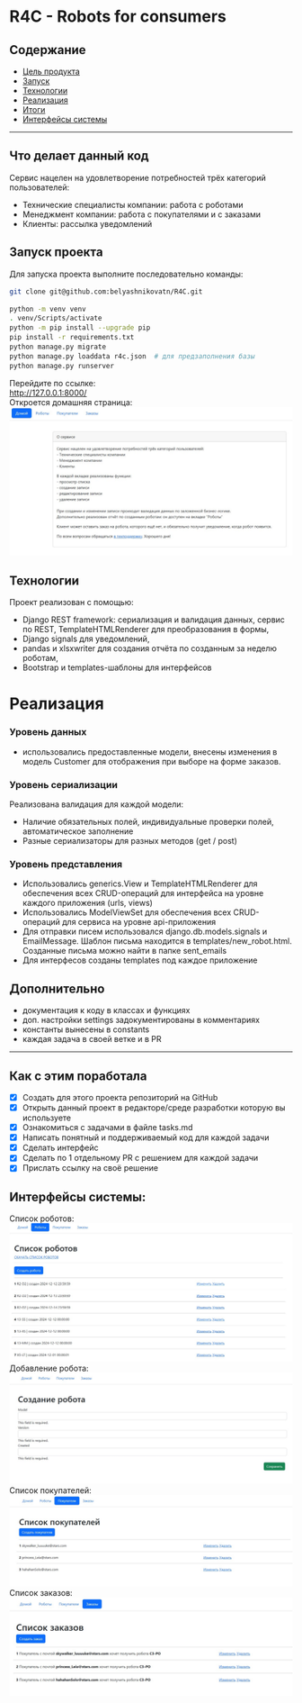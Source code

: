 # R4C - Robots for consumers

## Содержание
- [Цель продукта](#что-делает-данный-код)
- [Запуск](#запуск-проекта)
- [Технологии](#технологии)
- [Реализация](#реализация)
- [Итоги](#как-с-этим-поработала)
- [Интерфейсы системы](#интерфейсы-системы)


---
## Что делает данный код
Сервис нацелен на удовлетворение потребностей трёх категорий пользователей:
- Технические специалисты компании: работа с роботами 
- Менеджмент компании: работа с покупателями и с заказами
- Клиенты: рассылка уведомлений


## Запуск проекта
Для запуска проекта выполните последовательно команды:  

```bash
git clone git@github.com:belyashnikovatn/R4C.git 
```

```bash
python -m venv venv   
. venv/Scripts/activate  
python -m pip install --upgrade pip  
pip install -r requirements.txt   
python manage.py migrate   
python manage.py loaddata r4c.json  # для предзаполнения базы
python manage.py runserver   
```

Перейдите по ссылке:  
http://127.0.0.1:8000/  
Откроется домашняя страница:  
 ![Home](https://github.com/belyashnikovatn/R4C/blob/main/screens/home.jpg)


## Технологии
Проект реализован с помощью:
- Django REST framework: сериализация и валидация данных, сервис по REST, TemplateHTMLRenderer для преобразования в формы,
- Django signals для уведомлений, 
- pandas и xlsxwriter для создания отчёта по созданным за неделю роботам,
- Bootstrap и templates-шаблоны для интерфейсов

# Реализация

### Уровень данных
- использовались предоставленные модели, внесены изменения в модель Customer для отображения при выборе на форме заказов.

### Уровень сериализации 
Реализована валидация для каждой модели:  
- Наличие обязательных полей, индивидуальные проверки полей, автоматическое заполнение  
- Разные сериализаторы для разных методов (get / post)  

### Уровень представления 
- Использовались generics.View и TemplateHTMLRenderer для обеспечения всех CRUD-операций для интерфейса на уровне каждого приложения (urls, views)  
- Использовались ModelViewSet для обеспечения всех CRUD-операций для сервиса на уровне api-приложения 
- Для отправки писем использовался django.db.models.signals и EmailMessage. Шаблон письма находится в templates/new_robot.html. Созданные письма можно найти в папке sent_emails  
- Для интерфесов созданы templates под каждое приложение 

## Дополнительно
- документация к коду в классах и функциях
- доп. настройки settings задокументированы в комментариях 
- константы вынесены в constants
- каждая задача в своей ветке и в PR
___

## Как с этим поработала
- [x] Создать для этого проекта репозиторий на GitHub
- [x] Открыть данный проект в редакторе/среде разработки которую вы используете
- [x] Ознакомиться с задачами в файле tasks.md
- [x] Написать понятный и поддерживаемый код для каждой задачи 
- [x] Сделать интерфейс
- [x] Сделать по 1 отдельному PR с решением для каждой задачи
- [x] Прислать ссылку на своё решение

## Интерфейсы системы:  
Список роботов:  
 ![robots](https://github.com/belyashnikovatn/R4C/blob/main/screens/robots.jpg)
Добавление робота:  
 ![robot](https://github.com/belyashnikovatn/R4C/blob/main/screens/robot_create.jpg)
Список покупателей:  
 ![customers](https://github.com/belyashnikovatn/R4C/blob/main/screens/customers.jpg)
Список заказов:  
 ![orders](https://github.com/belyashnikovatn/R4C/blob/main/screens/orders.jpg)